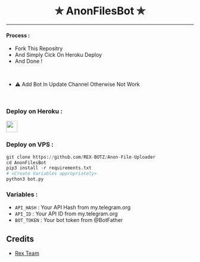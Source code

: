 <h1 align='center'>✯ AnonFilesBot ✯</h1>


---

#### Process :

- Fork This Repositry
- And Simply Cick On Heroku Deploy 
- And Done !
<br>

- ⚠️ Add Bot In Update Channel Otherwise Not Work
<br>

### Deploy on Heroku :

<a href="https://heroku.com/deploy?template=https://github.com/REX-BOTZ/Anon-Files-Uploader/tree/main">
     <img height="30px" src="https://img.shields.io/badge/Deploy%20To%20Heroku-blueviolet?style=for-the-badge&logo=heroku">
  </a>


### Deploy on VPS :

```py
git clone https://github.com/REX-BOTZ/Anon-File-Uploader
cd AnonFilesBot
pip3 install -r requirements.txt
# <Create Variables appropriately>
python3 bot.py
```

### Variables :

- `API_HASH` : Your API Hash from my.telegram.org
- `API_ID` : Your API ID from my.telegram.org
- `BOT_TOKEN` : Your bot token from @BotFather

## Credits

- [Rex Team](https://t.me/Rex_Botz)
